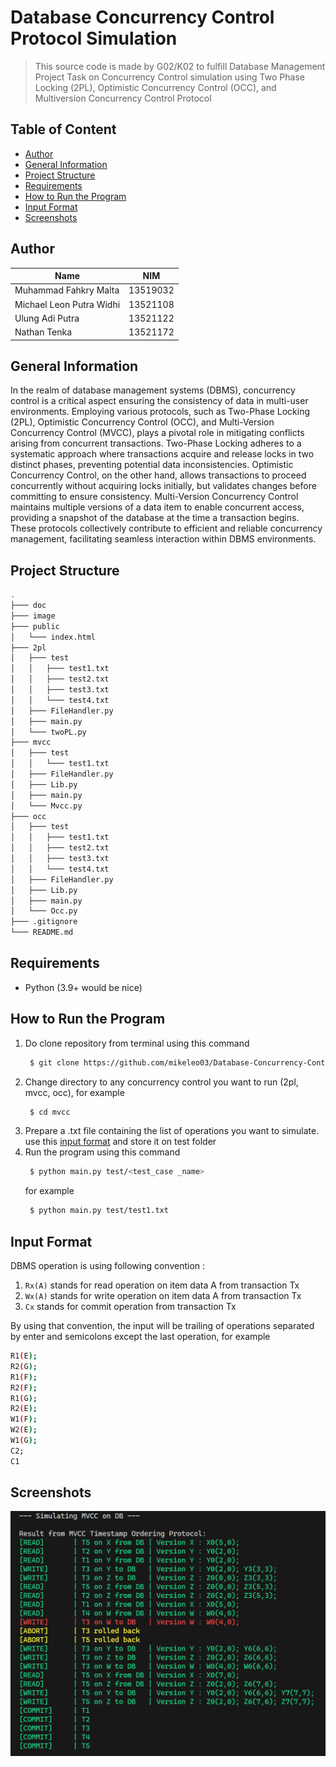 # Database Concurrency Control Protocol Simulation
> This source code is made by G02/K02 to fulfill Database Management Project Task on Concurrency Control simulation using Two Phase Locking (2PL), Optimistic Concurrency Control (OCC), and Multiversion Concurrency Control Protocol

## Table of Content
- [Author](#author)
- [General Information](#general-information)
- [Project Structure](#project-structure)
- [Requirements](#requirements)
- [How to Run the Program](#how-to-run-the-program)
- [Input Format](#input-format)
- [Screenshots](#screenshots)

## Author
| Name                     |   NIM    |
|--------------------------|:--------:|
| Muhammad Fahkry Malta    | 13519032 |
| Michael Leon Putra Widhi | 13521108 |
| Ulung Adi Putra          | 13521122 |
| Nathan Tenka             | 13521172 |

## General Information
In the realm of database management systems (DBMS), concurrency control is a critical aspect ensuring the consistency of data in multi-user environments. Employing various protocols, such as Two-Phase Locking (2PL), Optimistic Concurrency Control (OCC), and Multi-Version Concurrency Control (MVCC), plays a pivotal role in mitigating conflicts arising from concurrent transactions. Two-Phase Locking adheres to a systematic approach where transactions acquire and release locks in two distinct phases, preventing potential data inconsistencies. Optimistic Concurrency Control, on the other hand, allows transactions to proceed concurrently without acquiring locks initially, but validates changes before committing to ensure consistency. Multi-Version Concurrency Control maintains multiple versions of a data item to enable concurrent access, providing a snapshot of the database at the time a transaction begins. These protocols collectively contribute to efficient and reliable concurrency management, facilitating seamless interaction within DBMS environments.

## Project Structure
```bash
.
├─── doc
├─── image
├─── public
│   └─── index.html
├─── 2pl
│   ├─── test
│   │   ├─── test1.txt
│   │   ├─── test2.txt
│   │   ├─── test3.txt
│   │   └─── test4.txt
│   ├─── FileHandler.py
│   ├─── main.py
│   └─── twoPL.py
├─── mvcc
│   ├─── test
│   │   └─── test1.txt
│   ├─── FileHandler.py
│   ├─── Lib.py
│   ├─── main.py
│   └─── Mvcc.py
├─── occ
│   ├─── test
│   │   ├─── test1.txt
│   │   ├─── test2.txt
│   │   ├─── test3.txt
│   │   └─── test4.txt
│   ├─── FileHandler.py
│   ├─── Lib.py
│   ├─── main.py
│   └─── Occ.py
├─── .gitignore
└─── README.md
```

## Requirements
- Python (3.9+ would be nice)

## How to Run the Program
1. Do clone repository from terminal using this command
   ``` bash
    $ git clone https://github.com/mikeleo03/Database-Concurrency-Control.git
   ```
2. Change directory to any concurrency control you want to run (2pl, mvcc, occ), for example
   ``` bash
    $ cd mvcc
   ```
3. Prepare a .txt file containing the list of operations you want to simulate. use this [input format](#input-format) and store it on test folder
4. Run the program using this command 
   ``` bash
    $ python main.py test/<test_case _name>
   ```
   for example
   ``` bash
    $ python main.py test/test1.txt
   ```

## Input Format
DBMS operation is using following convention :
1. `Rx(A)` stands for read operation on item data A from transaction Tx
2. `Wx(A)` stands for write operation on item data A from transaction Tx
3. `Cx` stands for commit operation from transaction Tx

By using that convention, the input will be trailing of operations separated by enter and semicolons except the last operation, for example
```bash
R1(E);
R2(G);
R1(F);
R2(F);
R1(G);
R2(E);
W1(F);
W2(E);
W1(G);
C2;
C1
```

## Screenshots
![screenshots](images/screenshot.PNG)